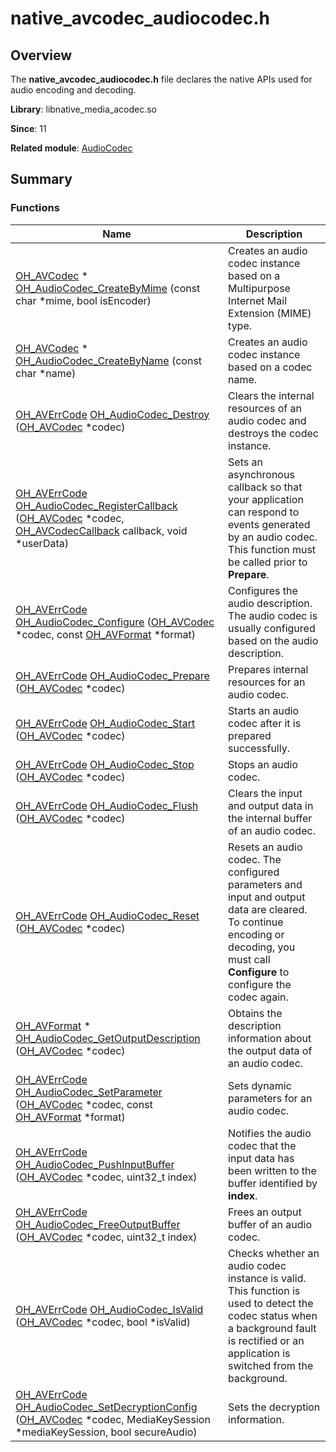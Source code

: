 # native_avcodec_audiocodec.h


## Overview

The **native_avcodec_audiocodec.h** file declares the native APIs used for audio encoding and decoding.

**Library**: libnative_media_acodec.so

**Since**: 11

**Related module**: [AudioCodec](_audio_codec.md)


## Summary


### Functions

| Name| Description| 
| -------- | -------- |
| [OH_AVCodec](_codec_base.md#oh_avcodec) \* [OH_AudioCodec_CreateByMime](_audio_codec.md#oh_audiocodec_createbymime) (const char \*mime, bool isEncoder) | Creates an audio codec instance based on a Multipurpose Internet Mail Extension (MIME) type. | 
| [OH_AVCodec](_codec_base.md#oh_avcodec) \* [OH_AudioCodec_CreateByName](_audio_codec.md#oh_audiocodec_createbyname) (const char \*name) | Creates an audio codec instance based on a codec name. | 
| [OH_AVErrCode](_core.md#oh_averrcode) [OH_AudioCodec_Destroy](_audio_codec.md#oh_audiocodec_destroy) ([OH_AVCodec](_codec_base.md#oh_avcodec) \*codec) | Clears the internal resources of an audio codec and destroys the codec instance. | 
| [OH_AVErrCode](_core.md#oh_averrcode) [OH_AudioCodec_RegisterCallback](_audio_codec.md#oh_audiocodec_registercallback) ([OH_AVCodec](_codec_base.md#oh_avcodec) \*codec, [OH_AVCodecCallback](_o_h___a_v_codec_callback.md) callback, void \*userData) | Sets an asynchronous callback so that your application can respond to events generated by an audio codec. This function must be called prior to **Prepare**. | 
| [OH_AVErrCode](_core.md#oh_averrcode) [OH_AudioCodec_Configure](_audio_codec.md#oh_audiocodec_configure) ([OH_AVCodec](_codec_base.md#oh_avcodec) \*codec, const [OH_AVFormat](_core.md#oh_avformat) \*format) | Configures the audio description. The audio codec is usually configured based on the audio description.| 
| [OH_AVErrCode](_core.md#oh_averrcode) [OH_AudioCodec_Prepare](_audio_codec.md#oh_audiocodec_prepare) ([OH_AVCodec](_codec_base.md#oh_avcodec) \*codec) | Prepares internal resources for an audio codec. | 
| [OH_AVErrCode](_core.md#oh_averrcode) [OH_AudioCodec_Start](_audio_codec.md#oh_audiocodec_start) ([OH_AVCodec](_codec_base.md#oh_avcodec) \*codec) | Starts an audio codec after it is prepared successfully.| 
| [OH_AVErrCode](_core.md#oh_averrcode) [OH_AudioCodec_Stop](_audio_codec.md#oh_audiocodec_stop) ([OH_AVCodec](_codec_base.md#oh_avcodec) \*codec) | Stops an audio codec. | 
| [OH_AVErrCode](_core.md#oh_averrcode) [OH_AudioCodec_Flush](_audio_codec.md#oh_audiocodec_flush) ([OH_AVCodec](_codec_base.md#oh_avcodec) \*codec) | Clears the input and output data in the internal buffer of an audio codec. | 
| [OH_AVErrCode](_core.md#oh_averrcode) [OH_AudioCodec_Reset](_audio_codec.md#oh_audiocodec_reset) ([OH_AVCodec](_codec_base.md#oh_avcodec) \*codec) | Resets an audio codec. The configured parameters and input and output data are cleared.<br>To continue encoding or decoding, you must call **Configure** to configure the codec again. | 
| [OH_AVFormat](_core.md#oh_avformat) \* [OH_AudioCodec_GetOutputDescription](_audio_codec.md#oh_audiocodec_getoutputdescription) ([OH_AVCodec](_codec_base.md#oh_avcodec) \*codec) | Obtains the description information about the output data of an audio codec. | 
| [OH_AVErrCode](_core.md#oh_averrcode) [OH_AudioCodec_SetParameter](_audio_codec.md#oh_audiocodec_setparameter) ([OH_AVCodec](_codec_base.md#oh_avcodec) \*codec, const [OH_AVFormat](_core.md#oh_avformat) \*format) | Sets dynamic parameters for an audio codec. | 
| [OH_AVErrCode](_core.md#oh_averrcode) [OH_AudioCodec_PushInputBuffer](_audio_codec.md#oh_audiocodec_pushinputbuffer) ([OH_AVCodec](_codec_base.md#oh_avcodec) \*codec, uint32_t index) | Notifies the audio codec that the input data has been written to the buffer identified by **index**. | 
| [OH_AVErrCode](_core.md#oh_averrcode) [OH_AudioCodec_FreeOutputBuffer](_audio_codec.md#oh_audiocodec_freeoutputbuffer) ([OH_AVCodec](_codec_base.md#oh_avcodec) \*codec, uint32_t index) | Frees an output buffer of an audio codec. | 
| [OH_AVErrCode](_core.md#oh_averrcode) [OH_AudioCodec_IsValid](_audio_codec.md#oh_audiocodec_isvalid) ([OH_AVCodec](_codec_base.md#oh_avcodec) \*codec, bool \*isValid) | Checks whether an audio codec instance is valid.<br>This function is used to detect the codec status when a background fault is rectified or an application is switched from the background. | 
| [OH_AVErrCode](_core.md#oh_averrcode) [OH_AudioCodec_SetDecryptionConfig](_audio_codec.md#oh_audiocodec_setdecryptionconfig) ([OH_AVCodec](_codec_base.md#oh_avcodec) \*codec, MediaKeySession \*mediaKeySession, bool secureAudio) | Sets the decryption information. | 
